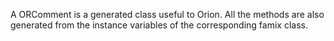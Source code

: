 A ORComment is a generated class useful to Orion. All the methods are also generated from the instance variables of the corresponding famix class.
